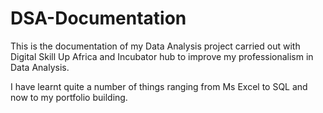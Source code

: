 # DSA-Documentation
This is the documentation of my Data Analysis project carried out with Digital Skill Up Africa and Incubator hub to improve my professionalism in Data Analysis.

I have learnt quite a number of things ranging from Ms Excel to SQL and now to my portfolio building.

